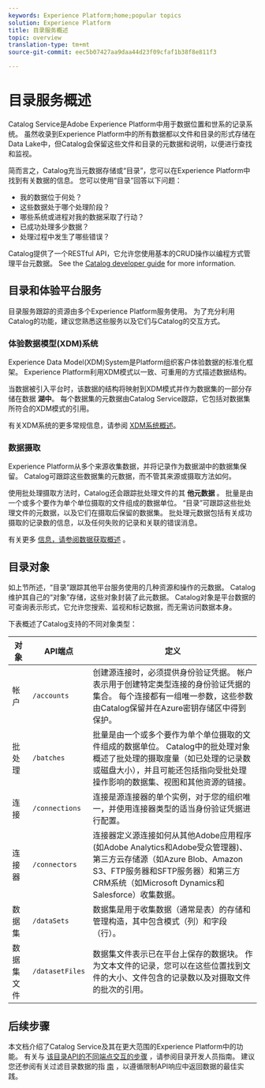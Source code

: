 ```yaml
---
keywords: Experience Platform;home;popular topics
solution: Experience Platform
title: 目录服务概述
topic: overview
translation-type: tm+mt
source-git-commit: eec5b07427aa9daa44d23f09cfaf1b38f8e811f3

---
```



# 目录服务概述

Catalog Service是Adobe Experience Platform中用于数据位置和世系的记录系统。 虽然收录到Experience Platform中的所有数据都以文件和目录的形式存储在Data Lake中，但Catalog会保留这些文件和目录的元数据和说明，以便进行查找和监视。

简而言之，Catalog充当元数据存储或“目录”，您可以在Experience Platform中找到有关数据的信息。 您可以使用“目录”回答以下问题：

* 我的数据位于何处？
* 这些数据处于哪个处理阶段？
* 哪些系统或进程对我的数据采取了行动？
* 已成功处理多少数据？
* 处理过程中发生了哪些错误？

Catalog提供了一个RESTful API，它允许您使用基本的CRUD操作以编程方式管理平台元数据。 See the [Catalog developer guide](api/getting-started.md) for more information.

## 目录和体验平台服务

目录服务跟踪的资源由多个Experience Platform服务使用。 为了充分利用Catalog的功能，建议您熟悉这些服务以及它们与Catalog的交互方式。

### 体验数据模型(XDM)系统

Experience Data Model(XDM)System是Platform组织客户体验数据的标准化框架。 Experience Platform利用XDM模式以一致、可重用的方式描述数据结构。

当数据被引入平台时，该数据的结构将映射到XDM模式并作为数据集的一部分存储在数据 **湖中**。 每个数据集的元数据由Catalog Service跟踪，它包括对数据集所符合的XDM模式的引用。

有关XDM系统的更多常规信息，请参阅 [XDM系统概述](../xdm/home.md)。

### 数据摄取

Experience Platform从多个来源收集数据，并将记录作为数据湖中的数据集保留。 Catalog可跟踪这些数据集的元数据，而不管其来源或摄取方法如何。

使用批处理摄取方法时，Catalog还会跟踪批处理文件的其 **他元数据** 。 批量是由一个或多个要作为单个单位摄取的文件组成的数据单位。 “目录”可跟踪这些批处理文件的元数据，以及它们在摄取后保留的数据集。 批处理元数据包括有关成功摄取的记录数的信息，以及任何失败的记录和关联的错误消息。

有关更多 [信息，请参阅数据获取概述](../ingestion/home.md) 。

## 目录对象

如上节所述，“目录”跟踪其他平台服务使用的几种资源和操作的元数据。 Catalog维护其自己的“对象”存储，这些对象封装了此元数据。 Catalog对象是平台数据的可查询表示形式，它允许您搜索、监视和标记数据，而无需访问数据本身。

下表概述了Catalog支持的不同对象类型：

| 对象 | API端点 | 定义 |
|---|---|---|
| 帐户 | `/accounts` | 创建源连接时，必须提供身份验证凭据。 帐户表示用于创建特定类型连接的身份验证凭据的集合。 每个连接都有一组唯一参数，这些参数由Catalog保留并在Azure密钥存储区中得到保护。 |
| 批处理 | `/batches` | 批量是由一个或多个要作为单个单位摄取的文件组成的数据单位。 Catalog中的批处理对象概述了批处理的摄取度量（如已处理的记录数或磁盘大小），并且可能还包括指向受批处理操作影响的数据集、视图和其他资源的链接。 |
| 连接 | `/connections` | 连接是源连接器的单个实例，对于您的组织唯一，并使用连接器类型的适当身份验证凭据进行配置。 |
| 连接器 | `/connectors` | 连接器定义源连接如何从其他Adobe应用程序(如Adobe Analytics和Adobe受众管理器)、第三方云存储源（如Azure Blob、Amazon S3、FTP服务器和SFTP服务器）和第三方CRM系统（如Microsoft Dynamics和Salesforce）收集数据。 |
| 数据集 | `/dataSets` | 数据集是用于收集数据（通常是表）的存储和管理构造，其中包含模式（列）和字段（行）。 |
| 数据集文件 | `/datasetFiles` | 数据集文件表示已在平台上保存的数据块。 作为文本文件的记录，您可以在这些位置找到文件的大小、文件包含的记录数以及对摄取文件的批次的引用。 |

## 后续步骤

本文档介绍了Catalog Service及其在更大范围的Experience Platform中的功能。 有关与 [该目录API的不同端点交互的步骤](api/getting-started.md) ，请参阅目录开发人员指南。 建议您还参阅有关过滤目录数据的指 [南](api/filter-data.md) ，以遵循限制API响应中返回数据的最佳实践。